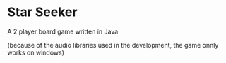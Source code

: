 # Star Seeker
A 2 player board game written in Java

(because of the audio libraries used in the development, the game onnly works on windows)
